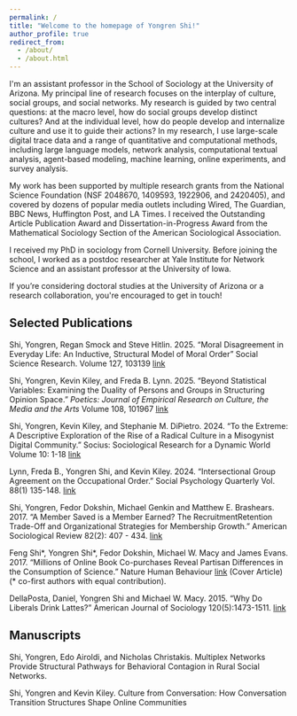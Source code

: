 ```yaml
---
permalink: /
title: "Welcome to the homepage of Yongren Shi!"
author_profile: true
redirect_from: 
  - /about/
  - /about.html
---
```



I'm an assistant professor in the School of Sociology at the University of Arizona. My principal line of research focuses on the interplay of culture, social groups, and social networks. My research is guided by two central questions: at the macro level, how do social groups develop distinct cultures? And at the individual level, how do people develop and internalize culture and use it to guide their actions? In my research, I use large-scale digital trace data and a range of quantitative and computational methods, including large language models, network analysis, computational textual analysis, agent-based modeling, machine learning, online experiments, and survey analysis.

My work has been supported by multiple research grants from the National Science Foundation (NSF 2048670, 1409593, 1922906, and 2420405), and covered by dozens of popular media outlets including Wired, The Guardian, BBC News, Huffington Post, and LA Times. I received the Outstanding Article Publication Award and Dissertation-in-Progress Award from the Mathematical Sociology Section of the American Sociological Association.

I received my PhD in sociology from Cornell University. Before joining the school, I worked as a postdoc researcher at Yale Institute for Network Science and an assistant professor at the University of Iowa.

If you’re considering doctoral studies at the University of Arizona or a research collaboration, you're encouraged to get in touch!

Selected Publications
------
Shi, Yongren, Regan Smock and Steve Hitlin. 2025. “Moral Disagreement in Everyday Life: An Inductive, Structural Model of Moral Order” Social Science Research. Volume 127, 103139 [link](https://www.sciencedirect.com/science/article/abs/pii/S0049089X24001613)

Shi, Yongren, Kevin Kiley, and Freda B. Lynn. 2025. “Beyond Statistical Variables: Examining the Duality of Persons and Groups in Structuring Opinion Space.” *Poetics: Journal of Empirical Research on Culture, the Media and the Arts* Volume 108, 101967 [link](https://doi.org/10.1177/23780231241272681)

Shi, Yongren, Kevin Kiley, and Stephanie M. DiPietro. 2024. “To the Extreme: A Descriptive Exploration of the Rise of a Radical Culture in a Misogynist Digital Community.” Socius: Sociological Research for a Dynamic World Volume 10: 1-18 [link](https://doi.org/10.1177/23780231241272681)

Lynn, Freda B., Yongren Shi, and Kevin Kiley. 2024. “Intersectional Group Agreement on the Occupational Order.” Social Psychology Quarterly Vol. 88(1) 135-148. [link](https://doi.org/10.1177/01902725241256378)

Shi, Yongren, Fedor Dokshin, Michael Genkin and Matthew E. Brashears. 2017. “A Member Saved is a Member Earned? The RecruitmentRetention Trade-Off and Organizational Strategies for Membership Growth.” American Sociological Review 82(2): 407 - 434. [link](https://doi.org/10.1177/0003122417693616)

Feng Shi*, Yongren Shi*, Fedor Dokshin, Michael W. Macy and James Evans. 2017. “Millions of Online Book Co-purchases Reveal Partisan
Differences in the Consumption of Science.” Nature Human Behaviour [link](https://doi.org/10.1038/s41562-017-0079) (Cover Article) (* co-first authors with equal contribution).

DellaPosta, Daniel, Yongren Shi and Michael W. Macy. 2015. “Why Do Liberals Drink Lattes?” American Journal of Sociology 120(5):1473-1511. [link](https://doi.org/10.1086/681254)

Manuscripts
------
Shi, Yongren, Edo Airoldi, and Nicholas Christakis. Multiplex Networks Provide Structural Pathways for Behavioral Contagion in Rural
Social Networks.

Shi, Yongren and Kevin Kiley. Culture from Conversation: How Conversation Transition Structures Shape Online Communities


